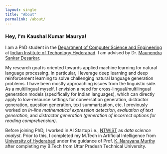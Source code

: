 ```yaml
---
layout: single
title: "About"
permalink: /about/
---
```


### Hey, I'm Kaushal Kumar Maurya!


I am a PhD student in the [Department of Computer Science and Engineering](https://cse.iith.ac.in/) at [Indian Institute of Techonlogy Hyderabad](https://www.iith.ac.in/). I am advised by Dr. [Maunendra Sankar Desarkar](https://www.iith.ac.in/~maunendra/).


My research goal is oriented towards applied machine learning for natural language processing. In particular, I leverage deep learning and deep reinforcement learning to solve challenging natural language generation problems. I have been mostly approaching issues from the linguistic side. As a multilingual myself, I envision a need for cross-lingual/multilingual generation models (specifically for Indian languages), which can directly apply to low-resource settings for conversation generation, distractor generation, question generation, text summarization, etc. I previously worked on _In-line mathematical expression detection_, _evaluation of text generation_, and _distractor generation (generation of incorrect options for reading comprehension)_.


Before joining PhD, I worked in AI Startup i.e., [NTWIST](https://ntwist.com/) as _data science analyst_. Prior to this, I completed my M.Tech in Artificial Intelligence from [University of Hyderabad](https://www.uohyd.ac.in/) under the guidance of Prof. [K. Narayana Murthy](http://languagetechnologies.uohyd.ac.in/) after completing my B.Tech from Uttar Pradesh Technical University.
